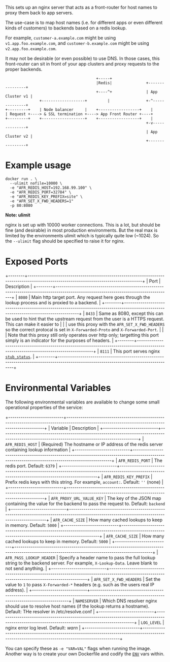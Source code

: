 This sets up an nginx server that acts as a front-router for host names to
proxy them back to app servers.

The use-case is to map host names (i.e. for different apps or even different kinds of customers)
to backends based on a redis lookup.

For example, `customer-a.example.com` might be using `v1.app.foo.example.com`, and
`customer-b.example.com` might be using `v2.app.foo.example.com`.

It may not be desirable (or even possible) to use DNS. In those cases, this front-router
can sit in front of your app clusters and proxy requests to the proper backends.


```
                                        +-----+
                                        |Redis|               +----------------+
                                        +----^+               | App Cluster v1 |
               +-------------------+         |                +-^--------------+
+---------+    | Node balancer     |    +------------------+    |
| Request +----> & SSL termination +----> App Front Router +----+
+---------+    +-------------------+    +------------------+    |
                                                              +-v--------------+
                                                              | App Cluster v2 |
                                                              +----------------+
```

# Example usage

```
docker run . \
  --ulimit nofile=10000 \
  -e "AFR_REDIS_HOST=192.168.99.100" \
  -e "AFR_REDIS_PORT=32784" \
  -e "AFR_REDIS_KEY_PREFIX=site" \
  -e "AFR_SET_X_FWD_HEADERS=1"
  -p 80:8080
```

**Note: ulimit**

nginx is set up with 10000 worker connections. This is a lot, but should be fine (and desirable) in most production environments. But the real
max is limited by the environments ulimit which is typically quite low (~1024). So the `--ulimit` flag should be specified to raise it for
nginx.

# Exposed Ports

+--------+--------------------------------------------------------------------------------------------------------------------------------------+
| Port   | Description                                                                                                                          |
+--------+--------------------------------------------------------------------------------------------------------------------------------------+
| `8080` | Main http target port. Any request here goes through the lookup process and is proxied to a backend.                                 |
+--------+--------------------------------------------------------------------------------------------------------------------------------------+
| `8433` | Same as 8080, except this can be used to hint that the upstream request from the user is a HTTPS request. This can make it easier to |
|        | use this proxy with the `AFR_SET_X_FWD_HEADERS` so the correct protocal is set in `X-Forwarded-Proto` and `X-Forwarded-Port`.        |
|        | Note that this proxy still only operates over http only; targetting this port simply is an indicator for the purposes of headers.    |
+--------+--------------------------------------------------------------------------------------------------------------------------------------+
| `8111` | This port serves nginx [`stub_status`](http://nginx.org/en/docs/http/ngx_http_stub_status_module.html).                              |
+--------+--------------------------------------------------------------------------------------------------------------------------------------+

# Environmental Variables

The following environmental variables are available to change some small operational properties of the service:

+---------------------------+-------------------------------------------------------------------------------------------------------------------------------------------------+
| Variable                  | Description                                                                                                                                     |
+---------------------------+-------------------------------------------------------------------------------------------------------------------------------------------------+
| `AFR_REDIS_HOST`          | (Required) The hostname or IP address of the redis server containing lookup information                                                         |
+---------------------------+-------------------------------------------------------------------------------------------------------------------------------------------------+
| `AFR_REDIS_PORT`          | The redis port. Default: `6379`                                                                                                                 |
+---------------------------+-------------------------------------------------------------------------------------------------------------------------------------------------+
| `AFR_REDIS_KEY_PREFIX`    | Prefix redis keys with this string. For example, `account:`. Default: `''` (none)                                                               |
+---------------------------+-------------------------------------------------------------------------------------------------------------------------------------------------+
| `AFR_PROXY_URL_VALUE_KEY` | The key of the JSON map containing the value for the backend to pass the request to. Default: `backend`                                         |
+---------------------------+-------------------------------------------------------------------------------------------------------------------------------------------------+
| `AFR_CACHE_SIZE`          | How many cached lookups to keep in memory. Default: `5000`                                                                                      |
+---------------------------+-------------------------------------------------------------------------------------------------------------------------------------------------+
| `AFR_CACHE_SIZE`          | How many cached lookups to keep in memory. Default: `5000`                                                                                      |
+---------------------------+-------------------------------------------------------------------------------------------------------------------------------------------------+
| `AFR_PASS_LOOKUP_HEADER`  | Specify a header name to pass the full lookup string to the backend server. For example, `X-Lookup-Data`. Leave blank to not send anything.     |
+---------------------------+-------------------------------------------------------------------------------------------------------------------------------------------------+
| `AFR_SET_X_FWD_HEADERS`   | Set the value to `1` to pass `X-Forwarded-*` headers (e.g. such as the users real IP address).                                                  |
+---------------------------+-------------------------------------------------------------------------------------------------------------------------------------------------+
| `NAMESERVER`              | Which DNS resolver nginx should use to resolve host names (if the lookup returns a hostname). Default: THe resolver in /etc/resolve.conf        |
+---------------------------+-------------------------------------------------------------------------------------------------------------------------------------------------+
| `LOG_LEVEL`               | nginx error log level. Default: _warn_                                                                                                          |
+---------------------------+-------------------------------------------------------------------------------------------------------------------------------------------------+

You can specify these as `-e "VAR=VAL"` flags when running the image. Another way is to create your own Dockerfile and codify the [`ENV`](https://docs.docker.com/engine/reference/builder/#env)
vars within.